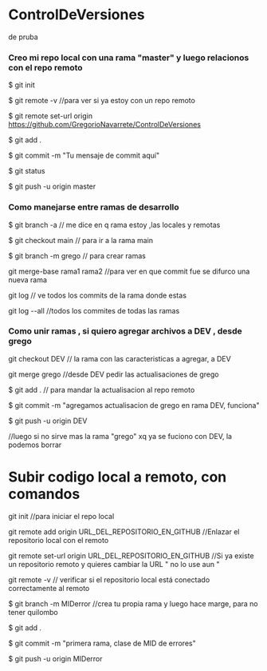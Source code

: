 # ControlDeVersiones
de pruba

###  Creo mi repo local con una rama "master" y luego relacionos con el repo remoto 
$ git init

$ git remote -v             //para ver si ya estoy con un repo remoto

$ git remote set-url origin https://github.com/GregorioNavarrete/ControlDeVersiones

$ git add .

$ git commit -m "Tu mensaje de commit aquí"

$ git status

$ git push -u origin master

### Como manejarse entre ramas de desarrollo 

$ git branch -a    // me dice en q rama estoy ,las locales y remotas

$ git checkout main  // para ir a la rama main 

$  git branch -m grego // para crear ramas 

git merge-base rama1 rama2 //para ver en que commit fue se difurco una nueva rama 

git log  // ve todos los commits de la rama donde estas

git log --all  //todos los commites de todas las ramas 

### Como unir ramas , si quiero agregar archivos a DEV , desde grego

git checkout DEV // la rama con las caracteristicas a agregar, a DEV

git merge grego //desde DEV pedir las actualisaciones de grego

$ git add . // para mandar la actualisacion al repo remoto

$ git commit -m "agregamos actualisacion de grego en rama DEV, funciona"

$ git push -u origin DEV

//luego si no sirve mas la rama "grego" xq ya se fuciono con DEV, la podemos borrar 

# Subir codigo local a remoto, con comandos 

git init  //para iniciar el repo local

git remote add origin URL_DEL_REPOSITORIO_EN_GITHUB   //Enlazar el repositorio local con el remoto

git remote set-url origin URL_DEL_REPOSITORIO_EN_GITHUB   //Si ya existe un repositorio remoto y quieres cambiar la URL   " no lo use aun "

git remote -v    // verificar si el repositorio local está conectado correctamente al remoto

$ git branch -m MIDerror  //crea tu propia rama y luego hace marge, para no tener quilombo

$ git add .

$ git commit -m "primera rama, clase de MID de errores"

$ git push -u origin MIDerror 






